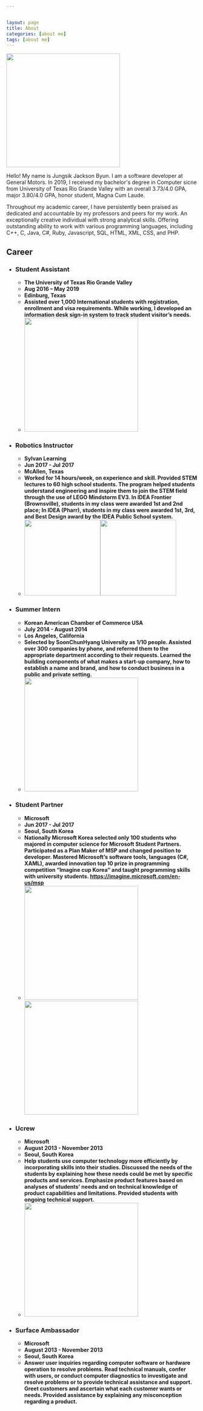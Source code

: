 ```yaml
---


layout: page
title: About
categories: [about me]
tags: [about me]
---
```


<img src="../public/img/56222459_1998865666829605_3931357052642787328_o.jpg" width="300px"/>

<p class="message">
  Hello! My name is Jungsik Jackson Byun.
  I am a software developer at General Motors.
  In 2019, I received my bachelor's degree in Computer sicne from University of Texas Rio Grande Valley with an overall 3.73/4.0 GPA, major 3.80/4.0 GPA, honor student, Magna Cum Laude.</p>



Throughout my academic career, I have persistently been praised as dedicated and accountable by my professors and peers for my work.
An exceptionally creative individual with strong analytical skills. Offering outstanding ability to work with various programming languages, including C++, C, Java, C#, Ruby, Javascript, SQL, HTML, XML, CSS, and PHP.


## Career

* ### <strong>Student Assistant

  * <strong>The University of Texas Rio Grande Valley </strong>
  * Aug 2016 – May 2019
  * Edinburg, Texas
  * Assisted over 1,000 International students with registration, enrollment and visa requirements. While working, I developed an information desk sign-in system to track student visitor’s needs.
  * <img src="../public/img/23844613_1471660786220996_3670717083026110855_n.jpg" height="300px"/>

* ### <strong>Robotics Instructor

  - <strong>Sylvan Learning</strong>
  - Jun 2017 - Jul 2017
  - McAllen, Texas
  - Worked for 14 hours/week, on experience and skill. Provided STEM lectures to 60 high school students. The program helped students understand engineering and inspire them to join the STEM field through the use of LEGO Mindstorm EV3. In IDEA Frontier (Brownsville), students in my class were awarded 1st and 2nd place; In IDEA (Pharr), students in my class were awarded 1st, 3rd, and Best Design award by the IDEA Public School system. 
  - <img src="../public/img/19429763_1311184628931049_5498460254550107187_n.jpg" height="200px"/><img src="../public/img/ext (1).jpeg" height="200px"/>

* ### <strong>Summer Intern

  - <strong>Korean American Chamber of Commerce USA</strong>
  - July 2014 - August 2014
  - Los Angeles, California
  - Selected by SoonChunHyang University as 1/10 people. Assisted over 300 companies by phone, and referred them to the appropriate department according to their requests. Learned the building components of what makes a start-up company, how to establish a name and brand, and how to conduct business in a public and private setting.  
  - <img src="../public/img/ext (2).jpeg" height="300px"/>

* ### <strong>Student Partner

  - <strong>Microsoft</strong>
  - Jun 2017 - Jul 2017
  - Seoul, South Korea
  - Nationally Microsoft Korea selected only 100 students who majored in computer science for Microsoft Student Partners. Participated as a Plan Maker of MSP and changed position to developer. Mastered Microsoft’s software tools, languages (C#, XAML), awarded innovation top 10 prize in programming competition “Imagine cup Korea“ and taught programming skills with university students. https://imagine.microsoft.com/en-us/msp
  - <img src="../public/img/ext (4).jpeg" height="300px"/><img src="../public/img/ext (3).jpeg" height="300px"/>

* ### <strong>Ucrew

  - <strong>Microsoft</strong>
  - August 2013 - November 2013 
  - Seoul, South Korea
  - Help students use computer technology more efficiently by incorporating skills into their studies. Discussed the needs of the students by explaining how these needs could be met by specific products and services. Emphasize product features based on analyses of students' needs and on technical knowledge of product capabilities and limitations. Provided students with ongoing technical support.
  - <img src="../public/img/ext (5).jpeg" height="300px"/>

* ### <strong>Surface Ambassador</strong>

  - <strong>Microsoft</strong>
  - August 2013 - November 2013 
  - Seoul, South Korea
  - Answer user inquiries regarding computer software or hardware operation to resolve problems. Read technical manuals, confer with users, or conduct computer diagnostics to investigate and resolve problems or to provide technical assistance and support. Greet customers and ascertain what each customer wants or needs. Provided assistance by explaining any misconception regarding a product.

